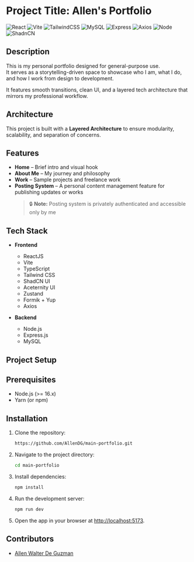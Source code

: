 # Project Title: Allen's Portfolio

![React](https://img.shields.io/badge/React-20232A?style=for-the-badge&logo=react&logoColor=61DAFB)
![Vite](https://img.shields.io/badge/Vite-646CFF?style=for-the-badge&logo=vite&logoColor=FFD62E)
![TailwindCSS](https://img.shields.io/badge/TailwindCSS-06B6D4?style=for-the-badge&logo=tailwindcss&logoColor=white)
![MySQL](https://img.shields.io/badge/MySQL-00758F?style=for-the-badge&logo=mysql&logoColor=white)
![Express](https://img.shields.io/badge/Express.js-000000?style=for-the-badge&logo=express&logoColor=white)
![Axios](https://img.shields.io/badge/axios-671ddf?&style=for-the-badge&logo=axios&logoColor=white)
![Node](https://img.shields.io/badge/Node%20js-339933?style=for-the-badge&logo=nodedotjs&logoColor=white)
![ShadnCN](https://img.shields.io/badge/shadcn%2Fui-000000?style=for-the-badge&logo=shadcnui&logoColor=white)


## Description

This is my personal portfolio designed for general-purpose use.  
It serves as a storytelling-driven space to showcase who I am, what I do, and how I work from design to development.  

It features smooth transitions, clean UI, and a layered tech architecture that mirrors my professional workflow.


## Architecture

This project is built with a **Layered Architecture** to ensure modularity, scalability, and separation of concerns.

## Features

- **Home** – Brief intro and visual hook
- **About Me** – My journey and philosophy
- **Work** – Sample projects and freelance work
- **Posting System** – A personal content management feature for publishing updates or works  
  > 🔒 **Note:** Posting system is privately authenticated and accessible only by me


## Tech Stack

- **Frontend**
  - ReactJS
  - Vite
  - TypeScript
  - Tailwind CSS
  - ShadCN UI
  - Aceternity UI
  - Zustand
  - Formik + Yup
  - Axios

- **Backend**
  - Node.js
  - Express.js
  - MySQL

## Project Setup

## Prerequisites
- Node.js (>= 16.x)
- Yarn (or npm)


## Installation
1. Clone the repository:
   ```bash
   https://github.com/AllenDG/main-portfolio.git
   ```
2. Navigate to the project directory:
   ```bash
   cd main-portfolio
   ```
3. Install dependencies:
   ```bash
   npm install
   ```
4. Run the development server:
   ```bash
   npm run dev
   ```
5. Open the app in your browser at [http://localhost:5173](http://localhost:5173).

## Contributors
- [Allen Walter De Guzman](https://github.com/AllenDG)
